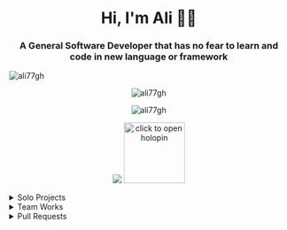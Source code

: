 <h1 align="center">Hi, I'm Ali 👋🤓</h1>
<h3 align="center">A General Software Developer that has no fear to learn and code in new language or framework</h3>

<p align="left"> <img src="https://komarev.com/ghpvc/?username=ali77gh&label=Profile%20views&color=0e75b6&style=flat" alt="ali77gh" /> </p>



<p align="center"><img  src="https://github-readme-stats.vercel.app/api/top-langs?username=ali77gh&hide=css,html,shaderlab,cmake&theme=tokyonight&langs_count=6&layout=donut" alt="ali77gh" /></p>

<p align="center"><img src="https://github-readme-stats.vercel.app/api?username=ali77gh&show_icons=true&theme=tokyonight&show=prs_merged,prs_merged_percentage&rank_icon=percentile&include_all_commits=true" alt="ali77gh" /></p>

<p align="center">
    <img src="https://github-profile-trophy.vercel.app/?username=ali77gh&column=5&theme=nord&margin-w=15&margin-h=15&title=MultiLanguage,Stars,Followers,Commits,PullRequest"/>
    <a href="https://www.holopin.io/hacktoberfest2024/userbadge/cm3714hag07660clc0xnxeypc"><img width=110  src="https://assets.holopin.io/hf2024levels/level4-sloth-code-tumbler-robe-witch-moon.webp" alt="click to open holopin" /> </a>
</p>


<details>
  <summary>Solo Projects</summary>

<br>

[![Readme Card](https://github-readme-stats.vercel.app/api/pin/?username=ali77gh&repo=bake-rs&theme=tokyonight)](https://github.com/ali77gh/bake-rs)
[![Readme Card](https://github-readme-stats.vercel.app/api/pin/?username=ali77gh&repo=chap&theme=tokyonight)](https://github.com/ali77gh/chap)
[![Readme Card](https://github-readme-stats.vercel.app/api/pin/?username=ali77gh&repo=projectanalyzer&theme=tokyonight)](https://github.com/ali77gh/projectanalyzer)
[![Readme Card](https://github-readme-stats.vercel.app/api/pin/?username=ali77gh&repo=telescope&theme=tokyonight)](https://github.com/ali77gh/telescope)
[![Readme Card](https://github-readme-stats.vercel.app/api/pin/?username=ali77gh&repo=hrypton-droid&theme=tokyonight)](https://github.com/ali77gh/hrypton-droid)
[![Readme Card](https://github-readme-stats.vercel.app/api/pin/?username=unitools-apps&repo=unitools-android&theme=tokyonight)](https://github.com/ali77gh/hrypton-droid)
[![Readme Card](https://github-readme-stats.vercel.app/api/pin/?username=ali77gh&repo=easydataandroid&theme=tokyonight)](https://github.com/ali77gh/easydataandroid)

</details>

<details>
  <summary>Team Works</summary>

[![Readme Card](https://github-readme-stats.vercel.app/api/pin/?username=persian-tools&repo=rust-persian-tools&theme=tokyonight)](https://github.com/persian-tools/rust-persian-tools)
[![Readme Card](https://github-readme-stats.vercel.app/api/pin/?username=ali77gh&repo=PersianFontDotMatris&theme=tokyonight)](https://github.com/ali77gh/PersianFontDotMatris)
[![Readme Card](https://github-readme-stats.vercel.app/api/pin/?username=ali77gh&repo=GNM-desktop&theme=tokyonight)](https://github.com/ali77gh/GNM-desktop)
[![Readme Card](https://github-readme-stats.vercel.app/api/pin/?username=Pishik-Games&repo=DanglingSpaceman&theme=tokyonight)](https://github.com/Pishik-Games/DanglingSpaceman)
[![Readme Card](https://github-readme-stats.vercel.app/api/pin/?username=Pishik-Games&repo=RootsOfRage&theme=tokyonight)](https://github.com/Pishik-Games/RootsOfRage)
[![Readme Card](https://github-readme-stats.vercel.app/api/pin/?username=Pishik-Games&repo=PeaceClown&theme=tokyonight)](https://github.com/Pishik-Games/PeaceClown)
[![Readme Card](https://github-readme-stats.vercel.app/api/pin/?username=Pishik-Games&repo=GGJ2025&theme=tokyonight)](https://github.com/Pishik-Games/GGJ2025)
[![Readme Card](https://github-readme-stats.vercel.app/api/pin/?username=ali77gh&repo=language_performance_prime_algorithm&theme=tokyonight)](https://github.com/ali77gh/language_performance_prime_algorithm)

</details>

<details>
  <summary>Pull Requests</summary>

| Repo | Change | Language |
|------|--------|----------|
| [Dioxus](https://github.com/DioxusLabs/dioxus-template/pull/35) | Bug fix (router problem) | Rust |
| [TheAlgorithms/Rust](https://github.com/TheAlgorithms/Rust/pull/831) | RGB to CMYK | Rust |
| [sableangle/UnityHTTPServer](https://github.com/sableangle/UnityHTTPServer/pull/8) | Bug fix | C# |
| [alirezasariri78](https://github.com/alirezasariri78/rs-abbreviation-number/pull/1) | Feature + Improve API | Rust |
| [Dioxus](https://github.com/DioxusLabs/dioxus-template/pull/36/) | Bug fix (git miss-config) | Rust |
| [TheAlgorithms/Rust](https://github.com/TheAlgorithms/Rust/pull/830) | Length conversion | Rust |
| [alirezasariri78](https://github.com/alirezasariri78/DiskAnalyzer/pull/15/) | Bug fix | Rust |
| [FatulM/shamsi_date](https://github.com/FatulM/shamsi_date/pull/24/) | Improve API | Dart |
| [tokio](https://github.com/tokio-rs/tokio/pull/6530) | Adding fs::walk() to tokio (rejected but was fun) | Rust |
| [alirezasariri78](https://github.com/alirezasariri78/rs-abbreviation-number/pull/8/) | Style fix | Rust


</details>
